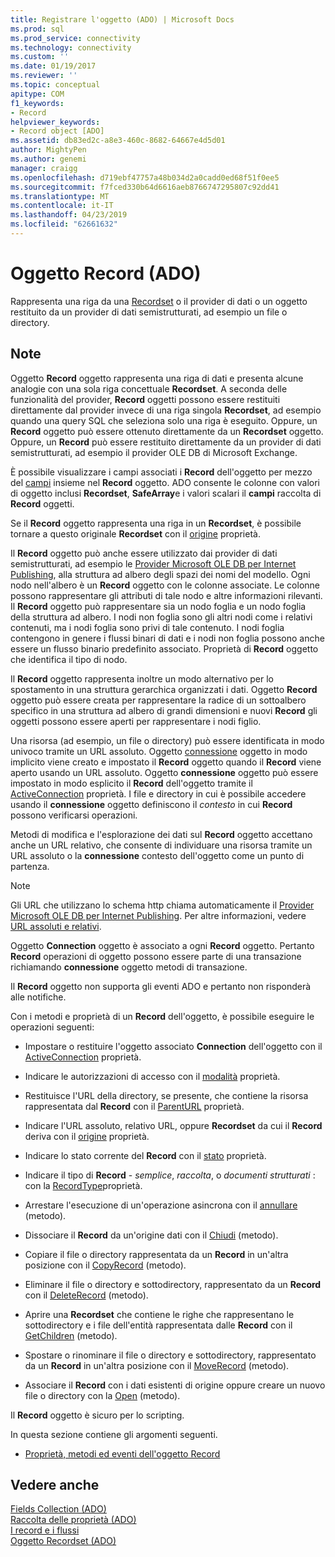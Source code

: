 ```yaml
---
title: Registrare l'oggetto (ADO) | Microsoft Docs
ms.prod: sql
ms.prod_service: connectivity
ms.technology: connectivity
ms.custom: ''
ms.date: 01/19/2017
ms.reviewer: ''
ms.topic: conceptual
apitype: COM
f1_keywords:
- Record
helpviewer_keywords:
- Record object [ADO]
ms.assetid: db83ed2c-a8e3-460c-8682-64667e4d5d01
author: MightyPen
ms.author: genemi
manager: craigg
ms.openlocfilehash: d719ebf47757a48b034d2a0cadd0ed68f51f0ee5
ms.sourcegitcommit: f7fced330b64d6616aeb8766747295807c92dd41
ms.translationtype: MT
ms.contentlocale: it-IT
ms.lasthandoff: 04/23/2019
ms.locfileid: "62661632"
---
```

# <a name="record-object-ado"></a>Oggetto Record (ADO)
Rappresenta una riga da una [Recordset](../../../ado/reference/ado-api/recordset-object-ado.md) o il provider di dati o un oggetto restituito da un provider di dati semistrutturati, ad esempio un file o directory.  
  
## <a name="remarks"></a>Note  
 Oggetto **Record** oggetto rappresenta una riga di dati e presenta alcune analogie con una sola riga concettuale **Recordset**. A seconda delle funzionalità del provider, **Record** oggetti possono essere restituiti direttamente dal provider invece di una riga singola **Recordset**, ad esempio quando una query SQL che seleziona solo una riga è eseguito. Oppure, un **Record** oggetto può essere ottenuto direttamente da un **Recordset** oggetto. Oppure, un **Record** può essere restituito direttamente da un provider di dati semistrutturati, ad esempio il provider OLE DB di Microsoft Exchange.  
  
 È possibile visualizzare i campi associati i **Record** dell'oggetto per mezzo del [campi](../../../ado/reference/ado-api/fields-collection-ado.md) insieme nel **Record** oggetto. ADO consente le colonne con valori di oggetto inclusi **Recordset**, **SafeArray**e i valori scalari il **campi** raccolta di **Record** oggetti.  
  
 Se il **Record** oggetto rappresenta una riga in un **Recordset**, è possibile tornare a questo originale **Recordset** con il [origine](../../../ado/reference/ado-api/source-property-ado-record.md) proprietà.  
  
 Il **Record** oggetto può anche essere utilizzato dai provider di dati semistrutturati, ad esempio le [Provider Microsoft OLE DB per Internet Publishing](../../../ado/guide/appendixes/microsoft-ole-db-provider-for-internet-publishing.md), alla struttura ad albero degli spazi dei nomi del modello. Ogni nodo nell'albero è un **Record** oggetto con le colonne associate. Le colonne possono rappresentare gli attributi di tale nodo e altre informazioni rilevanti. Il **Record** oggetto può rappresentare sia un nodo foglia e un nodo foglia della struttura ad albero. I nodi non foglia sono gli altri nodi come i relativi contenuti, ma i nodi foglia sono privi di tale contenuto. I nodi foglia contengono in genere i flussi binari di dati e i nodi non foglia possono anche essere un flusso binario predefinito associato. Proprietà di **Record** oggetto che identifica il tipo di nodo.  
  
 Il **Record** oggetto rappresenta inoltre un modo alternativo per lo spostamento in una struttura gerarchica organizzati i dati. Oggetto **Record** oggetto può essere creata per rappresentare la radice di un sottoalbero specifico in una struttura ad albero di grandi dimensioni e nuovi **Record** gli oggetti possono essere aperti per rappresentare i nodi figlio.  
  
 Una risorsa (ad esempio, un file o directory) può essere identificata in modo univoco tramite un URL assoluto. Oggetto [connessione](../../../ado/reference/ado-api/connection-object-ado.md) oggetto in modo implicito viene creato e impostato il **Record** oggetto quando il **Record** viene aperto usando un URL assoluto. Oggetto **connessione** oggetto può essere impostato in modo esplicito il **Record** dell'oggetto tramite il [ActiveConnection](../../../ado/reference/ado-api/activeconnection-property-ado.md) proprietà. I file e directory in cui è possibile accedere usando il **connessione** oggetto definiscono il *contesto* in cui **Record** possono verificarsi operazioni.  
  
 Metodi di modifica e l'esplorazione dei dati sul **Record** oggetto accettano anche un URL relativo, che consente di individuare una risorsa tramite un URL assoluto o la **connessione** contesto dell'oggetto come un punto di partenza.  
  
> [!NOTE]
>  Gli URL che utilizzano lo schema http chiama automaticamente il [Provider Microsoft OLE DB per Internet Publishing](../../../ado/guide/appendixes/microsoft-ole-db-provider-for-internet-publishing.md). Per altre informazioni, vedere [URL assoluti e relativi](../../../ado/guide/data/absolute-and-relative-urls.md).  
  
 Oggetto **Connection** oggetto è associato a ogni **Record** oggetto. Pertanto **Record** operazioni di oggetto possono essere parte di una transazione richiamando **connessione** oggetto metodi di transazione.  
  
 Il **Record** oggetto non supporta gli eventi ADO e pertanto non risponderà alle notifiche.  
  
 Con i metodi e proprietà di un **Record** dell'oggetto, è possibile eseguire le operazioni seguenti:  
  
-   Impostare o restituire l'oggetto associato **Connection** dell'oggetto con il [ActiveConnection](../../../ado/reference/ado-api/activeconnection-property-ado.md) proprietà.  
  
-   Indicare le autorizzazioni di accesso con il [modalità](../../../ado/reference/ado-api/mode-property-ado.md) proprietà.  
  
-   Restituisce l'URL della directory, se presente, che contiene la risorsa rappresentata dal **Record** con il [ParentURL](../../../ado/reference/ado-api/parenturl-property-ado.md) proprietà.  
  
-   Indicare l'URL assoluto, relativo URL, oppure **Recordset** da cui il **Record** deriva con il [origine](../../../ado/reference/ado-api/source-property-ado-record.md) proprietà.  
  
-   Indicare lo stato corrente del **Record** con il [stato](../../../ado/reference/ado-api/state-property-ado.md) proprietà.  
  
-   Indicare il tipo di **Record** - *semplice*, *raccolta*, o *documenti strutturati* : con la [ RecordType](../../../ado/reference/ado-api/recordtype-property-ado.md)proprietà.  
  
-   Arrestare l'esecuzione di un'operazione asincrona con il [annullare](../../../ado/reference/ado-api/cancel-method-ado.md) (metodo).  
  
-   Dissociare il **Record** da un'origine dati con il [Chiudi](../../../ado/reference/ado-api/close-method-ado.md) (metodo).  
  
-   Copiare il file o directory rappresentata da un **Record** in un'altra posizione con il [CopyRecord](../../../ado/reference/ado-api/copyrecord-method-ado.md) (metodo).  
  
-   Eliminare il file o directory e sottodirectory, rappresentato da un **Record** con il [DeleteRecord](../../../ado/reference/ado-api/deleterecord-method-ado.md) (metodo).  
  
-   Aprire una **Recordset** che contiene le righe che rappresentano le sottodirectory e i file dell'entità rappresentata dalle **Record** con il [GetChildren](../../../ado/reference/ado-api/getchildren-method-ado.md) (metodo).  
  
-   Spostare o rinominare il file o directory e sottodirectory, rappresentato da un **Record** in un'altra posizione con il [MoveRecord](../../../ado/reference/ado-api/moverecord-method-ado.md) (metodo).  
  
-   Associare il **Record** con i dati esistenti di origine oppure creare un nuovo file o directory con la [Open](../../../ado/reference/ado-api/open-method-ado-record.md) (metodo).  
  
 Il **Record** oggetto è sicuro per lo scripting.  
  
 In questa sezione contiene gli argomenti seguenti.  
  
-   [Proprietà, metodi ed eventi dell'oggetto Record](../../../ado/reference/ado-api/record-object-properties-methods-and-events.md)  
  
## <a name="see-also"></a>Vedere anche  
 [Fields Collection (ADO)](../../../ado/reference/ado-api/fields-collection-ado.md)   
 [Raccolta delle proprietà (ADO)](../../../ado/reference/ado-api/properties-collection-ado.md)   
 [I record e i flussi](../../../ado/guide/data/records-and-streams.md)   
 [Oggetto Recordset (ADO)](../../../ado/reference/ado-api/recordset-object-ado.md)
